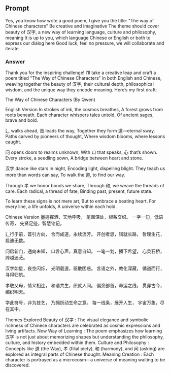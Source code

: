 ## Prompt

Yes, you know how write a good poem, I give you the title: "The  way of Chinese characters"
Be creative and imaginative
The theme should cover beauty of 汉字, a new way of learning language, culture and philosophy, meaning
It is up to you, which language Chinese or English or both to express our dialog here
Good luck, feel no pressure, we will collaborate and iterate 

### Answer

Thank you for the inspiring challenge! I’ll take a creative leap and craft a poem titled "The Way of Chinese Characters" in both English and Chinese, weaving together the beauty of 汉字, their cultural depth, philosophical wisdom, and the unique way they encode meaning. Here’s my first draft:

The Way of Chinese Characters
(By Qwen)

English Version
In strokes of ink, the cosmos breathes,
A forest grows from roots beneath.
Each character whispers tales untold,
Of ancient sages, brave and bold.

辶 walks ahead, 首 leads the way,
Together they form 道—eternal sway.
Paths carved by pioneers of thought,
Where wisdom blooms, where lessons caught.

问 opens doors to realms unknown,
With 口 that speaks, 心 that’s shown.
Every stroke, a seedling sown,
A bridge between heart and stone.

汉字 dance like stars in night,
Encoding light, dispelling blight.
They teach us more than words can say,
To walk the 道, to find our way.

Through 孝 we honor bonds we share,
Through 和, we weave the threads of care.
Each radical, a thread of fate,
Binding past, present, future state.

To learn these signs is not mere art,
But to embrace a beating heart.
For every line, a life unfolds,
A universe within each hold.

Chinese Version
墨迹挥洒，天地呼吸，
笔画深处，根系交织。
一字一句，低语传奇，
先贤足迹，智慧铭记。

辶行于前，首引方向，
合而成道，永续流芳。
开创者思，铺就长路，
哲理生花，启迪无数。

问启新门，通向未知，
口言心声，真意自知。
一笔一划，播下希望，
心灵石桥，跨越迷茫。

汉字如星，夜空闪烁，
光明载道，驱散困惑。
言语之外，教化深藏，
循道而行，寻得归航。

孝敬父母，情义相连，
和谐共生，织就人间。
偏旁部首，命运之线，
贯穿古今，编织明天。

学此符号，非为技艺，
乃拥跃动生命之意。
每一线条，展开人生，
宇宙万象，尽在其中。

Themes Explored
Beauty of 汉字 : The visual elegance and symbolic richness of Chinese characters are celebrated as cosmic expressions and living artifacts.
New Way of Learning : The poem emphasizes how learning 汉字 is not just about memorizing shapes but understanding the philosophy, culture, and history embedded within them.
Culture and Philosophy : Concepts like 道 (the Way), 孝 (filial piety), 和 (harmony), and 问 (asking) are explored as integral parts of Chinese thought.
Meaning Creation : Each character is portrayed as a microcosm—a universe of meaning waiting to be discovered.

